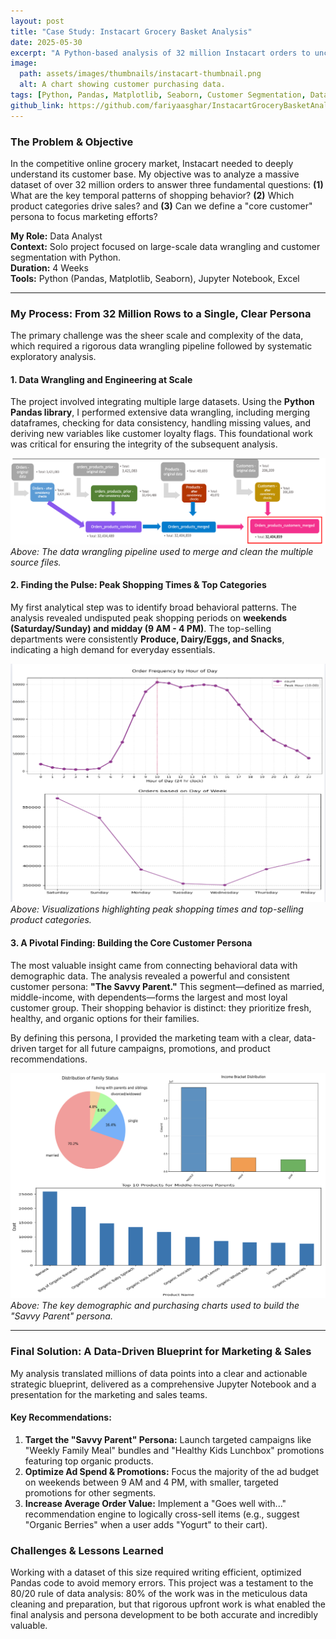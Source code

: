 ```yaml
---
layout: post
title: "Case Study: Instacart Grocery Basket Analysis"
date: 2025-05-30
excerpt: "A Python-based analysis of 32 million Instacart orders to uncover customer purchasing patterns and develop a core customer persona for targeted marketing."
image:
  path: assets/images/thumbnails/instacart-thumbnail.png
  alt: A chart showing customer purchasing data.
tags: [Python, Pandas, Matplotlib, Seaborn, Customer Segmentation, Data Wrangling]
github_link: https://github.com/fariyaasghar/InstacartGroceryBasketAnalysis
---
```


### The Problem & Objective
In the competitive online grocery market, Instacart needed to deeply understand its customer base. My objective was to analyze a massive dataset of over 32 million orders to answer three fundamental questions: **(1)** What are the key temporal patterns of shopping behavior? **(2)** Which product categories drive sales? and **(3)** Can we define a "core customer" persona to focus marketing efforts?

**My Role:** Data Analyst  
**Context:** Solo project focused on large-scale data wrangling and customer segmentation with Python.  
**Duration:** 4 Weeks  
**Tools:** Python (Pandas, Matplotlib, Seaborn), Jupyter Notebook, Excel

---

### My Process: From 32 Million Rows to a Single, Clear Persona

The primary challenge was the sheer scale and complexity of the data, which required a rigorous data wrangling pipeline followed by systematic exploratory analysis.

#### 1. Data Wrangling and Engineering at Scale
The project involved integrating multiple large datasets. Using the **Python Pandas library**, I performed extensive data wrangling, including merging dataframes, checking for data consistency, handling missing values, and deriving new variables like customer loyalty flags. This foundational work was critical for ensuring the integrity of the subsequent analysis.

<!-- ACTION: Place your "Population Flow" diagram in /assets/images/ and name it instacart-data-flow.png -->
![A diagram showing the data wrangling and integration process for the Instacart datasets](/assets/images/instacart-data-flow.png)
*Above: The data wrangling pipeline used to merge and clean the multiple source files.*

#### 2. Finding the Pulse: Peak Shopping Times & Top Categories
My first analytical step was to identify broad behavioral patterns. The analysis revealed undisputed peak shopping periods on **weekends (Saturday/Sunday) and midday (9 AM - 4 PM)**. The top-selling departments were consistently **Produce, Dairy/Eggs, and Snacks**, indicating a high demand for everyday essentials.

<!-- ACTION: Place your dashboard view of the two charts in /assets/images/ -->
![A side-by-side view of charts showing peak shopping days and top product departments](/assets/images/instacart-peak-times.png)
*Above: Visualizations highlighting peak shopping times and top-selling product categories.*

#### 3. A Pivotal Finding: Building the Core Customer Persona
The most valuable insight came from connecting behavioral data with demographic data. The analysis revealed a powerful and consistent customer persona: **"The Savvy Parent."** This segment—defined as married, middle-income, with dependents—forms the largest and most loyal customer group. Their shopping behavior is distinct: they prioritize fresh, healthy, and organic options for their families.

By defining this persona, I provided the marketing team with a clear, data-driven target for all future campaigns, promotions, and product recommendations.

<!-- ACTION: Place your composite image of the three persona charts in /assets/images/ -->
![A composite image of charts showing family status, income, and top products for the 'Savvy Parent' persona](/assets/images/instacart-persona-charts.png)
*Above: The key demographic and purchasing charts used to build the "Savvy Parent" persona.*

---

### Final Solution: A Data-Driven Blueprint for Marketing & Sales

My analysis translated millions of data points into a clear and actionable strategic blueprint, delivered as a comprehensive Jupyter Notebook and a presentation for the marketing and sales teams.

#### Key Recommendations:
1.  **Target the "Savvy Parent" Persona:** Launch targeted campaigns like "Weekly Family Meal" bundles and "Healthy Kids Lunchbox" promotions featuring top organic products.
2.  **Optimize Ad Spend & Promotions:** Focus the majority of the ad budget on weekends between 9 AM and 4 PM, with smaller, targeted promotions for other segments.
3.  **Increase Average Order Value:** Implement a "Goes well with..." recommendation engine to logically cross-sell items (e.g., suggest "Organic Berries" when a user adds "Yogurt" to their cart).

### Challenges & Lessons Learned
Working with a dataset of this size required writing efficient, optimized Pandas code to avoid memory errors. This project was a testament to the 80/20 rule of data analysis: 80% of the work was in the meticulous data cleaning and preparation, but that rigorous upfront work is what enabled the final analysis and persona development to be both accurate and incredibly valuable.

